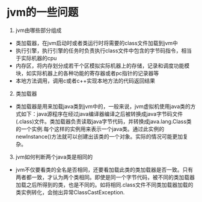 # jvm的一些问题

1. jvm由哪些部分组成
- 类加载器，在jvm启动时或者类运行时将需要的class文件加载到jvm中
- 执行引擎，执行引擎的任务时负责执行class文件中包含的字节码指令，相当于实际机器的cpu
- 内存区，将内存划分成若干个区模拟实际机器上的存储，记录和调度功能模块，如实际机器上的各种功能的寄存器或者pc指针的记录器等
- 本地方法调用，调用c或者c++实现本地方法的代码返回结果

2. 类加载器  
- 类加载器是用来加载java类到jvm中的，一般来说，jvm虚拟机使用java类的方式如下：java源程序在经过java编译器编译之后被转换成java字节码文件(.class)文件。类加载器负责读取java字节代码，并转换成java.lang.Class类的一个实例.每个这样的实例用来表示一个java类。通过此实例的newInstance()方法就可以创建出该类的一个对象。实际的情况可能更加复杂。

3. jvm如何判断两个java类是相同的  
- jvm不仅要看类的全名是否相同，还要看加载此类的类加载器是否一致。只有两者都一致，才认为两个类相同。即使是同一个字节代码，被不同的类加载器加载之后所得到的类，也是不同的。如将相同.class文件不同类加载器加载的类实例转化，会抛出异常ClassCastException.
